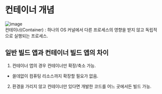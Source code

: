 # 컨테이너 개념

![image](https://user-images.githubusercontent.com/43658658/152478476-f4cb49f8-95bd-473c-bb32-674036ed8988.png)   
컨테이너(Container) : 하나의 OS 커널에서 다른 프로세스의 영향을 받지 않고 독립적으로 실행되는 프로세스.

## 일반 빌드 앱과 컨테이너 빌드 앱의 차이

1. 컨테이너 앱의 경우 컨테이너만 확장/축소 가능.   
- 쓸데없이 컴퓨팅 리소스까지 확장할 필요가 없음.
2. 환경을 가리지 않고 컨테이너만 있다면 개발한 코드를 어느 곳에서든 빌드 가능.
















